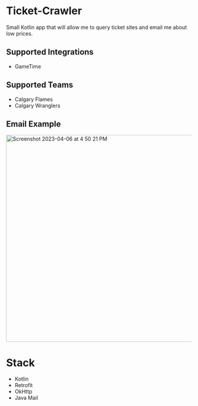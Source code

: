 # Ticket-Crawler
Small Kotlin app that will allow me to query ticket sites and email me about low prices.

## Supported Integrations
- GameTime

## Supported Teams
- Calgary Flames 
- Calgary Wranglers

## Email Example
<img width="560" alt="Screenshot 2023-04-06 at 4 50 21 PM" src="https://user-images.githubusercontent.com/27838501/230507861-33579bf3-01f1-4066-9838-ef1ccd7f6505.png">


# Stack
- Kotlin
- Retrofit
- OkHttp
- Java Mail
